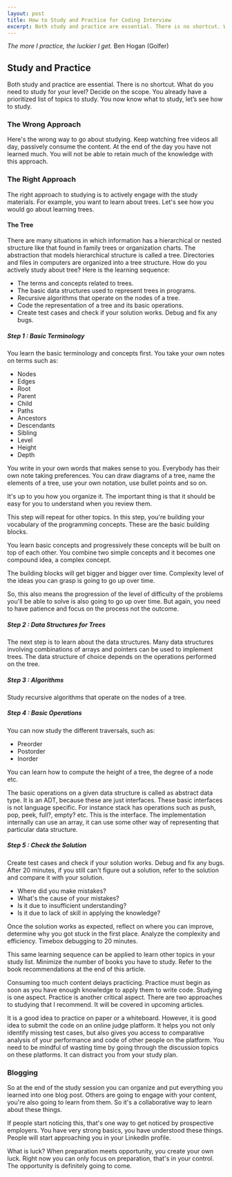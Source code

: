 ```yaml
---
layout: post
title: How to Study and Practice for Coding Interview 
excerpt: Both study and practice are essential. There is no shortcut. What do you need to study for your level? Decide on the scope. You already have a prioritized list of topics to study. You now know what to study, let’s see how to study.
---
```


_The more I practice, the luckier I get._
								Ben Hogan (Golfer)

## Study and Practice

Both study and practice are essential. There is no shortcut. What do you need to study for your level? Decide on the scope. You already have a prioritized list of topics to study. You now know what to study, let’s see how to study. 

### The Wrong Approach

Here's the wrong way to go about studying. Keep watching free videos all day, passively consume the content. At the end of the day you have not learned much. You will not be able to retain much of the knowledge with this approach. 

### The Right Approach

The right approach to studying is to actively engage with the study materials. For example, you want to learn about trees. Let's see how you would go about learning trees.

#### The Tree

There are many situations in which information has a hierarchical or nested structure like that found in family trees or organization charts. The abstraction that models hierarchical structure is called a tree. Directories and files in computers are organized into a tree structure. How do you actively study about tree? Here is the learning sequence:

- The terms and concepts related to trees.
- The basic data structures used to represent trees in programs.
- Recursive algorithms that operate on the nodes of a tree.
- Code the representation of a tree and its basic operations.
- Create test cases and check if your solution works. Debug and fix any bugs.

##### Step 1 : Basic Terminology

You learn the basic terminology and concepts first. You take your own notes on terms such as:

- Nodes
- Edges
- Root
- Parent
- Child
- Paths
- Ancestors
- Descendants
- Sibling
- Level
- Height
- Depth

You write in your own words that makes sense to you. Everybody has their own note taking preferences. You can draw diagrams of a tree, name the elements of a tree, use your own notation, use bullet points and so on. 

It's up to you how you organize it. The important thing is that it should be easy for you to understand when you review them. 

This step will repeat for other topics. In this step, you're building your vocabulary of the programming concepts. These are the basic building blocks. 

You learn basic concepts and progressively these concepts will be built on top of each other. You combine two simple concepts and it becomes one compound idea, a complex concept. 

The building blocks will get bigger and bigger over time. Complexity level of the ideas you can grasp is going to go up over time. 

So, this also means the progression of the level of difficulty of the problems you'll be able to solve is also going to go up over time. But again, you need to have patience and focus on the process not the outcome. 

##### Step 2 : Data Structures for Trees

The next step is to learn about the data structures. Many data structures involving combinations of arrays and pointers can be used to implement trees. The data structure of choice depends on the operations performed on the tree. 

##### Step 3 : Algorithms

Study recursive algorithms that operate on the nodes of a tree.

##### Step 4 : Basic Operations

You can now study the different traversals, such as:

- Preorder
- Postorder
- Inorder

You can learn how to compute the height of a tree, the degree of a node etc. 

The basic operations on a given data structure is called as abstract data type. It is an ADT, because these are just interfaces. These basic interfaces is not language specific. For instance stack has operations such as push, pop, peek, full?, empty? etc. This is the interface. The implementation internally can use an array, it can use some other way of representing that particular data structure.

##### Step 5 : Check the Solution

Create test cases and check if your solution works. Debug and fix any bugs. After 20 minutes, if you still can't figure out a solution, refer to the solution and compare it with your solution.

- Where did you make mistakes?
- What's the cause of your mistakes?
- Is it due to insufficient understanding?
- Is it due to lack of skill in applying the knowledge?
	
Once the solution works as expected, reflect on where you can improve, determine why you got stuck in the first place. Analyze the complexity and efficiency. Timebox debugging to 20 minutes.

This same learning sequence can be applied to learn other topics in your study list. Minimize the number of books you have to study. Refer to the book recommendations at the end of this article. 

Consuming too much content delays practicing. Practice must begin as soon as you have enough knowledge to apply them to write code. Studying is one aspect. Practice is another critical aspect. There are two approaches to studying that I recommend. It will be covered in upcoming articles.

It is a good idea to practice on paper or a whiteboard. However, it is good idea to submit the code on an online judge platform. It helps you not only identify missing test cases, but also gives you access to comparative analysis of your performance and code of other people on the platform. You need to be mindful of wasting time by going through the discussion topics on these platforms. It can distract you from your study plan.

### Blogging

So at the end of the study session you can organize and put everything you learned into one blog post. Others are going to engage with your content, you're also going to learn from them. So it's a collaborative way to learn about these things. 

If people start noticing this, that's one way to get noticed by prospective employers. You have very strong basics, you have understood these things. People will start approaching you in your LinkedIn profile. 

What is luck? When preparation meets opportunity, you create your own luck. Right now you can only focus on preparation, that's in your control. The opportunity is definitely going to come. 
